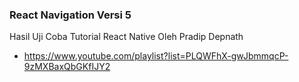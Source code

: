 ### React Navigation Versi 5

Hasil Uji Coba Tutorial React Native Oleh Pradip Depnath

- https://www.youtube.com/playlist?list=PLQWFhX-gwJbmmqcP-9zMXBaxQbGKfIJY2
